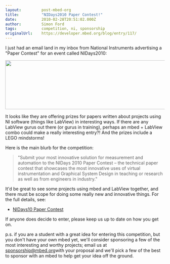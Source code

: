 ```yaml
---
layout:         post-mbed-org
title:          "NIDays2010 Paper Contest!"
date:           2010-02-28T20:51:02.000Z
author:         Simon Ford
tags:           competition, ni, sponsorship
originalUrl:    https://developer.mbed.org/blog/entry/117/
---
```


<p>I just had an email land in my inbox from National Instruments advertising
  a &quot;Paper Contest&quot; for an event called NIDays2010:</p>
<p><a href="http://digital.ni.com/worldwide/uk.nsf/web/all/63E97E35FA3B107B802572C60043633C"><img alt="" height="155" src="http://mbed.org/media/uploads/simon/nidays-10.gif" width="550"></a>
</p>
<p>It looks like they are offering prizes for papers written about projects
  using NI software (things like LabView) in interesting ways. If there are
  any LabView gurus out there (or gurus in training), perhaps an mbed + LabView
  combo could make a really interesting entry?! And the prizes include a
  LEGO mindstorms!</p>
<p>Here is the main blurb for the competition:</p>
<blockquote>
  <p>&quot;Submit your most innovative solution for measurement and automation
    to the NIDays 2010 Paper Contest &#x2013; the technical paper contest that
    showcases the most innovative uses of virtual instrumentation and Graphical
    System Design in teaching or research as well as from engineers in industry.&quot;</p>
</blockquote>
<p>It&apos;d be great to see some projects using mbed and LabView together,
  and there must be scope for doing some really new and innovative things.
  For the full details, see:</p>
<ul>
  <li><a href="http://digital.ni.com/worldwide/uk.nsf/web/all/63E97E35FA3B107B802572C60043633C">NIDays10 Paper Contest</a>
  </li>
</ul>
<p>If anyone does decide to enter, please keep us up to date on how you get
  on.</p>
<p>p.s. if you are a student with a great idea for entering this&#xA0;competition,
  but you don&apos;t have your own mbed yet, we&apos;ll consider sponsoring
  a few of the most interesting and worthy projects;&#xA0;email us at&#xA0;
  <a
  href="mailto:sponsorship@mbed.org">sponsorship@mbed.org</a>with your proposal and we&apos;ll pick a few of
    the best to sponsor with an mbed to help get your idea off the ground.</p>
